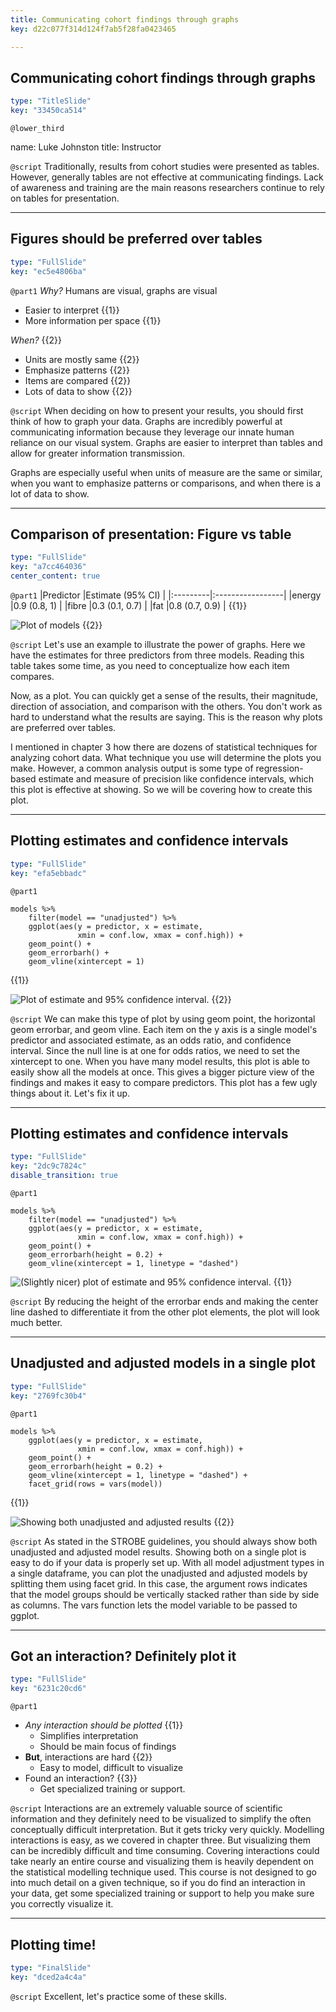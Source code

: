 ```yaml
---
title: Communicating cohort findings through graphs
key: d22c077f314d124f7ab5f28fa0423465

---
```

## Communicating cohort findings through graphs

```yaml
type: "TitleSlide"
key: "33450ca514"
```

`@lower_third`

name: Luke Johnston
title: Instructor


`@script`
Traditionally, results from cohort studies were presented as tables. However, generally tables are not effective at communicating findings. Lack of awareness and training are the main reasons researchers continue to rely on tables for presentation.


---
## Figures should be preferred over tables

```yaml
type: "FullSlide"
key: "ec5e4806ba"
```

`@part1`
*Why?* Humans are visual, graphs are visual

- Easier to interpret {{1}}
- More information per space {{1}}

*When?* {{2}}

- Units are mostly same {{2}}
- Emphasize patterns {{2}}
- Items are compared {{2}}
- Lots of data to show {{2}}


`@script`
When deciding on how to present your results, you should first think of how to graph your data. Graphs are incredibly powerful at communicating information because they leverage our innate human reliance on our visual system. Graphs are easier to interpret than tables and allow for greater information transmission. 

Graphs are especially useful when units of measure are the same or similar, when you want to emphasize patterns or comparisons, and when there is a lot of data to show.


---
## Comparison of presentation: Figure vs table

```yaml
type: "FullSlide"
key: "a7cc464036"
center_content: true
```

`@part1`
|Predictor |Estimate (95% CI) |
|:---------|:-----------------|
|energy    |0.9 (0.8, 1)      |
|fibre     |0.3 (0.1, 0.7)    |
|fat       |0.8 (0.7, 0.9)    | {{1}}

![Plot of models](https://assets.datacamp.com/production/repositories/2079/datasets/b3b869e4018df3d0b1d3d1fa6d09e9243014a5d7/ch4-v2-models.png) {{2}}


`@script`
Let's use an example to illustrate the power of graphs. Here we have the estimates for three predictors from three models. Reading this table takes some time, as you need to conceptualize how each item compares.

Now, as a plot. You can quickly get a sense of the results, their magnitude, direction of association, and comparison with the others. You don't work as hard to understand what the results are saying. This is the reason why plots are preferred over tables.

I mentioned in chapter 3 how there are dozens of statistical techniques for analyzing cohort data. What technique you use will determine the plots you make. However, a common analysis output is some type of regression-based estimate and measure of precision like confidence intervals, which this plot is effective at showing. So we will be covering how to create this plot.


---
## Plotting estimates and confidence intervals

```yaml
type: "FullSlide"
key: "efa5ebbadc"
```

`@part1`
```{r}
models %>%
    filter(model == "unadjusted") %>%
    ggplot(aes(y = predictor, x = estimate, 
               xmin = conf.low, xmax = conf.high)) +
    geom_point() +
    geom_errorbarh() +
    geom_vline(xintercept = 1)
```
{{1}}

![Plot of estimate and 95% confidence interval.](https://assets.datacamp.com/production/repositories/2079/datasets/b8e940652d8d23203849a7d0c480df2f0637636a/ch4-v2-estimate-ci-basic.png) {{2}}


`@script`
We can make this type of plot by using geom point, the horizontal geom errorbar, and geom vline. Each item on the y axis is a single model's predictor and associated estimate, as an odds ratio, and confidence interval. Since the null line is at one for odds ratios, we need to set the xintercept to one. When you have many model results, this plot is able to easily show all the models at once. This gives a bigger picture view of the findings and makes it easy to compare predictors. This plot has a few ugly things about it. Let's fix it up.


---
## Plotting estimates and confidence intervals

```yaml
type: "FullSlide"
key: "2dc9c7824c"
disable_transition: true
```

`@part1`
```{r}
models %>%
    filter(model == "unadjusted") %>%
    ggplot(aes(y = predictor, x = estimate, 
               xmin = conf.low, xmax = conf.high)) +
    geom_point() +
    geom_errorbarh(height = 0.2) + 
    geom_vline(xintercept = 1, linetype = "dashed")
```

![(Slightly nicer) plot of estimate and 95% confidence interval.](https://assets.datacamp.com/production/repositories/2079/datasets/ebfbdaf24bb53af9e73b35720776d1d277fadd8e/ch4-v2-estimate-ci-nicer.png) {{1}}


`@script`
By reducing the height of the errorbar ends and making the center line dashed to differentiate it from the other plot elements, the plot will look much better.


---
## Unadjusted and adjusted models in a single plot

```yaml
type: "FullSlide"
key: "2769fc30b4"
```

`@part1`
```{r}
models %>%
    ggplot(aes(y = predictor, x = estimate, 
               xmin = conf.low, xmax = conf.high)) +
    geom_point() +
    geom_errorbarh(height = 0.2) +
    geom_vline(xintercept = 1, linetype = "dashed") +
    facet_grid(rows = vars(model))
```
{{1}}

![Showing both unadjusted and adjusted results](https://assets.datacamp.com/production/repositories/2079/datasets/24698332a3e01046dafd90cf1dca391c3a10aa92/ch4-v2-unadjusted-adjusted.png) {{2}}


`@script`
As stated in the STROBE guidelines, you should always show both unadjusted and adjusted model results. Showing both on a single plot is easy to do if your data is properly set up. With all model adjustment types in a single dataframe, you can plot the unadjusted and adjusted models by splitting them using facet grid. In this case, the argument rows indicates that the model groups should be vertically stacked rather than side by side as columns. The vars function lets the model variable to be passed to ggplot.


---
## Got an interaction? Definitely plot it

```yaml
type: "FullSlide"
key: "6231c20cd6"
```

`@part1`
- *Any interaction should be plotted* {{1}}
    - Simplifies interpretation
    - Should be main focus of findings
- **But**, interactions are hard {{2}}
    - Easy to model, difficult to visualize
- Found an interaction? {{3}}
    - Get specialized training or support.


`@script`
Interactions are an extremely valuable source of scientific information and they definitely need to be visualized to simplify the often conceptually difficult interpretation. But it gets tricky very quickly. Modelling interactions is easy, as we covered in chapter three. But visualizing them can be incredibly difficult and time consuming. Covering interactions could take nearly an entire course and visualizing them is heavily dependent on the statistical modelling technique used. This course is not designed to go into  much detail on a given technique, so if you do find an interaction in your data, get some specialized training or support to help you make sure you correctly visualize it.


---
## Plotting time!

```yaml
type: "FinalSlide"
key: "dced2a4c4a"
```

`@script`
Excellent, let's practice some of these skills.

